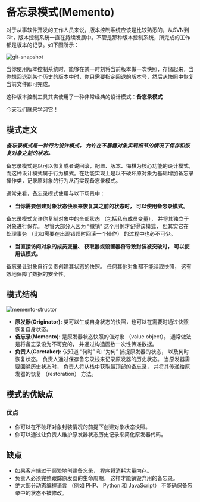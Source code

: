 # 备忘录模式(Memento)

对于从事软件开发的工作人员来说，版本控制系统应该是比较熟悉的，从SVN到Git，版本控制系统一直在持续发展中。不管是那种版本控制系统，所完成的工作都是版本的记录。如下图所示：

![git-snapshot](https://tva1.sinaimg.cn/large/008i3skNgy1gxp99b46xnj30m808h74x.jpg)

当你使用版本控制系统时，能够在某一时刻将当前版本做一次快照，存储起来，当你想回退到某个历史的版本中时，你只需要指定回退的版本号，然后从快照中恢复当前文件即可完成。

这种版本控制工具其实使用了一种非常经典的设计模式：**备忘录模式**

今天我们就来学习它！

## 模式定义

***备忘录模式是一种行为设计模式， 允许在不暴露对象实现细节的情况下保存和恢复对象之前的状态。***

备忘录模式是以可以恢复或者说回滚，配置、版本、悔棋为核心功能的设计模式，而这种设计模式属于行为模式。在功能实现上是以不破坏原对象为基础增加备忘录操作类，记录原对象的行为从而实现备忘录模式。

通常来看，备忘录模式使用与以下场景中：

* **当你需要创建对象状态快照来恢复其之前的状态时， 可以使用备忘录模式。**
  
备忘录模式允许你复制对象中的全部状态 （包括私有成员变量）， 并将其独立于对象进行保存。 尽管大部分人因为 “撤销” 这个用例才记得该模式， 但其实它在处理事务 （比如需要在出现错误时回滚一个操作） 的过程中也必不可少。

* **当直接访问对象的成员变量、 获取器或设置器将导致封装被突破时， 可以使用该模式。**

备忘录让对象自行负责创建其状态的快照。 任何其他对象都不能读取快照， 这有效地保障了数据的安全性。

## 模式结构

![memento-structor](https://tva1.sinaimg.cn/large/008i3skNgy1gxp9kh9m48j30w80h8abw.jpg)

* **原发器(Originator):** 类可以生成自身状态的快照，也可以在需要时通过快照恢复自身状态。
* **备忘录(Memento):** 是原发器状态快照的值对象 （value object）。 通常做法是将备忘录设为不可变的， 并通过构造函数一次性传递数据。
* **负责人(Caretaker):** 仅知道 “何时” 和 “为何” 捕捉原发器的状态， 以及何时恢复状态。 负责人通过保存备忘录栈来记录原发器的历史状态。 当原发器需要回溯历史状态时， 负责人将从栈中获取最顶部的备忘录， 并将其传递给原发器的恢复 （restoration） 方法。

## 模式的优缺点

### 优点

* 你可以在不破坏对象封装情况的前提下创建对象状态快照。
* 你可以通过让负责人维护原发器状态历史记录来简化原发器代码。

## 缺点

* 如果客户端过于频繁地创建备忘录， 程序将消耗大量内存。
* 负责人必须完整跟踪原发器的生命周期， 这样才能销毁弃用的备忘录。
* 绝大部分动态编程语言 （例如 PHP、 Python 和 JavaScript） 不能确保备忘录中的状态不被修改。

